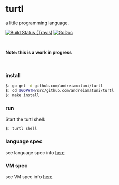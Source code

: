 # turtl

a little programming language. 

[![Build Status (Travis)](https://travis-ci.org/andreiamatuni/turtl.svg?branch=master)](https://travis-ci.org/andreiamatuni/turtl)
[![GoDoc](https://godoc.org/github.com/andreiamatuni/turtl?status.svg)](https://godoc.org/github.com/andreiamatuni/turtl)


<br>

**Note: this is a work in progress**

<br>

### install

```bash
$: go get -d github.com/andreiamatuni/turtl
$: cd $GOPATH/src/github.com/andreiamatuni/turtl
$: make install
```

### run
Start the turtl shell:

```bash
$: turtl shell
```

### language spec

see language spec info [here](docs/language_spec.md)

### VM spec

see VM spec info [here](docs/vm_spec.md)